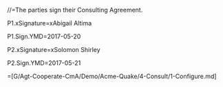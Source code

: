 //=The parties sign their Consulting Agreement.

P1.xSignature=xAbigail Altima

P1.Sign.YMD=2017-05-20

P2.xSignature=xSolomon Shirley

P2.Sign.YMD=2017-05-21

=[G/Agt-Cooperate-CmA/Demo/Acme-Quake/4-Consult/1-Configure.md]